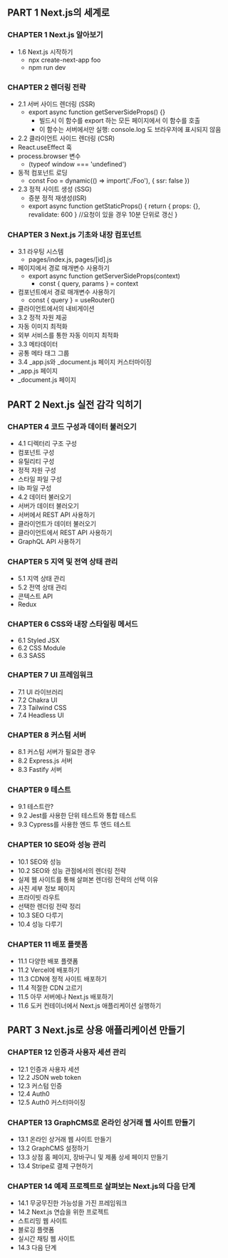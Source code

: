 ## PART 1 Next.js의 세계로

### CHAPTER 1 Next.js 알아보기
* 1.6 Next.js 시작하기
  * npx create-next-app foo
  * npm run dev


### CHAPTER 2 렌더링 전략
* 2.1 서버 사이드 렌더링 (SSR)
  * export async function getServerSideProps() {}
    * 빌드시 이 함수를 export 하는 모든 페이지에서 이 함수를 호출
    * 이 함수는 서버에서만 실행: console.log 도 브라우저에 표시되지 않음
* 2.2 클라이언트 사이드 렌더링 (CSR)
* React.useEffect 훅
* process.browser 변수
  * (typeof window === 'undefined')
* 동적 컴포넌트 로딩
  * const Foo = dynamic(() => import('./Foo'), { ssr: false })
* 2.3 정적 사이트 생성 (SSG)
  * 증분 정적 재생성(ISR)
  * export async function getStaticProps() {
    return { props: {}, revalidate: 600 } //요청이 있을 경우 10분 단위로 갱신
  }


### CHAPTER 3 Next.js 기초와 내장 컴포넌트
* 3.1 라우팅 시스템
  * pages/index.js, pages/[id].js
* 페이지에서 경로 매개변수 사용하기
  * export async function getServerSideProps(context)
    * const { query, params } = context
* 컴포넌트에서 경로 매개변수 사용하기
  * const { query } = useRouter()
* 클라이언트에서의 내비게이션
* 3.2 정적 자원 제공
* 자동 이미지 최적화
* 외부 서비스를 통한 자동 이미지 최적화
* 3.3 메타데이터
* 공통 메타 태그 그룹
* 3.4 _app.js와 _document.js 페이지 커스터마이징
* _app.js 페이지
* _document.js 페이지



## PART 2 Next.js 실전 감각 익히기

### CHAPTER 4 코드 구성과 데이터 불러오기
* 4.1 디렉터리 구조 구성
* 컴포넌트 구성
* 유틸리티 구성
* 정적 자원 구성
* 스타일 파일 구성
* lib 파일 구성
* 4.2 데이터 불러오기
* 서버가 데이터 불러오기
* 서버에서 REST API 사용하기
* 클라이언트가 데이터 불러오기
* 클라이언트에서 REST API 사용하기
* GraphQL API 사용하기


### CHAPTER 5 지역 및 전역 상태 관리
* 5.1 지역 상태 관리
* 5.2 전역 상태 관리
* 콘텍스트 API
* Redux


### CHAPTER 6 CSS와 내장 스타일링 메서드
* 6.1 Styled JSX
* 6.2 CSS Module
* 6.3 SASS


### CHAPTER 7 UI 프레임워크
* 7.1 UI 라이브러리
* 7.2 Chakra UI
* 7.3 Tailwind CSS
* 7.4 Headless UI


### CHAPTER 8 커스텀 서버
* 8.1 커스텀 서버가 필요한 경우
* 8.2 Express.js 서버
* 8.3 Fastify 서버


### CHAPTER 9 테스트
* 9.1 테스트란?
* 9.2 Jest를 사용한 단위 테스트와 통합 테스트
* 9.3 Cypress를 사용한 엔드 투 엔드 테스트


### CHAPTER 10 SEO와 성능 관리
* 10.1 SEO와 성능
* 10.2 SEO와 성능 관점에서의 렌더링 전략
* 실제 웹 사이트를 통해 살펴본 렌더링 전략의 선택 이유
* 사진 세부 정보 페이지
* 프라이빗 라우트
* 선택한 렌더링 전략 정리
* 10.3 SEO 다루기
* 10.4 성능 다루기


### CHAPTER 11 배포 플랫폼
* 11.1 다양한 배포 플랫폼
* 11.2 Vercel에 배포하기
* 11.3 CDN에 정적 사이트 배포하기
* 11.4 적절한 CDN 고르기
* 11.5 아무 서버에나 Next.js 배포하기
* 11.6 도커 컨테이너에서 Next.js 애플리케이션 실행하기



## PART 3 Next.js로 상용 애플리케이션 만들기

### CHAPTER 12 인증과 사용자 세션 관리
* 12.1 인증과 사용자 세션
* 12.2 JSON web token
* 12.3 커스텀 인증
* 12.4 Auth0
* 12.5 Auth0 커스터마이징


### CHAPTER 13 GraphCMS로 온라인 상거래 웹 사이트 만들기
* 13.1 온라인 상거래 웹 사이트 만들기
* 13.2 GraphCMS 설정하기
* 13.3 상점 홈 페이지, 장바구니 및 제품 상세 페이지 만들기
* 13.4 Stripe로 결제 구현하기


### CHAPTER 14 예제 프로젝트로 살펴보는 Next.js의 다음 단계
* 14.1 무궁무진한 가능성을 가진 프레임워크
* 14.2 Next.js 연습을 위한 프로젝트
* 스트리밍 웹 사이트
* 블로깅 플랫폼
* 실시간 채팅 웹 사이트
* 14.3 다음 단계
